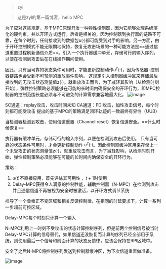 > zyl

> 这是zyl的第一篇博客，hello MPC

为了应对这些规定，基于MPC原理开发一种弹性控制器，因为它能够处理系统演化的硬约束，并以开环方式运行。后者是相关的，因为控制器到执行器的链路不可靠，在每个时刻，任何接收到的数据包$u(·)$都可能受到对手的影响。另一方面，由于开环控制模式不能无限期地保持，恢复无攻击场景的一种可能方法是==通过信道重置过程刷新通信介质==。引入一个执行器缓冲单元，存储可行的输入序列，以便在检测到攻击后在在线操作期间使用。

因此，只有当可靠的状态条件可用时，才能更新控制动作$u^c(·)$，因为传感器-控制器链路也会受到不可预测的重放事件影响。
这规定引入控制器缓冲区来存储最后接收到的无攻击状态测量值$z(·)$。就重放攻击而言，为了减轻其影响（从检测时刻开始），弹性控制策略必须能够在可能的长时间内确保安全的开环行为，即MPC控制器的控制范围长度必须与不可避免的计算需求兼容地最大化。
![image](https://ZYLyldngmc.github.io/picx-images-hosting/Papers/image.9kgb1ptggr.webp)

SC通道：replay攻击，攻击时间未知
CA通道：FDI攻击，加性攻击信号，每个时刻都可能受攻击
提出的基于MPC的策略满足闭环轨迹的一致最终有界性（UUB）

当检测器检测到攻击，使用信道重置（Channel reset）恢复信道安全。==什么时候恢复==

执行器有缓冲单元，存储可行的输入序列，以便在检测到攻击后使用。
只有当可靠的状态条件可用时，才会更新控制动作 $u^c(·)$。因此控制器缓冲区用来存储上一个未受攻击的状态测量值$z(·)$，就重放攻击而言，为了减轻影响，从检测时刻开始，弹性控制策略必须能够在可能的长时间内确保安全的开环行为。

策略：
1. $u(t)$不直接应用，首先评估其可用性 ，$t+1$时使用
2. Delay-MPC获得令人满意的控制性能，辅助控制器（N-MPC）在检测到攻击并且通信信道不再被视为安全时被激活，以开环方式调节系统

推导了一个鲁棒正不变区域和相关反馈控制律，在相同的时延要求下，计算一系列一步超前可控区域，

Delay-MPC每个时刻只计算一个输入

N-MPC利用上一时刻不受攻击的状态计算控制序列，但是前两个控制信号被当时Delay-MPC计算的信号替代，如果信道还没恢复而计算的序列已经全部用于系统，则使用最后一个信号和前面计算的状态反馈律，应该会保持在RPI区域中。

安全了之后N-MPC将控制序列发送到控制器缓冲区，为下次信道重置做准备。




![image](https://ZYLyldngmc.github.io/picx-images-hosting/Papers/image.5mnyjg195x.png)

